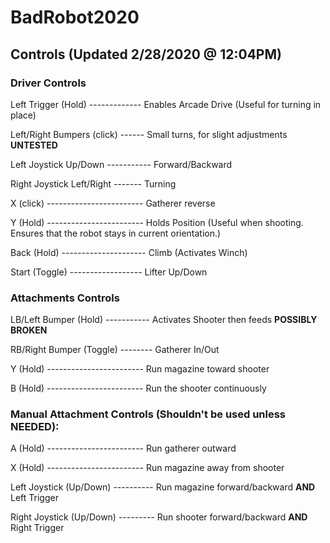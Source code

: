 # BadRobot2020

## Controls (Updated 2/28/2020 @ 12:04PM)

### Driver Controls

Left Trigger (Hold) ------------- Enables Arcade Drive (Useful for turning in place)

Left/Right Bumpers (click) ------ Small turns, for slight adjustments **UNTESTED**

Left Joystick Up/Down ----------- Forward/Backward

Right Joystick Left/Right ------- Turning

X (click) ------------------------ Gatherer reverse

Y (Hold) ------------------------ Holds Position (Useful when shooting. Ensures that the robot stays in current orientation.)

Back (Hold) --------------------- Climb (Activates Winch)

Start (Toggle) ------------------ Lifter Up/Down


### Attachments Controls

LB/Left Bumper (Hold) ----------- Activates Shooter then feeds **POSSIBLY BROKEN**

RB/Right Bumper (Toggle) -------- Gatherer In/Out

Y (Hold) ------------------------ Run magazine toward shooter

B (Hold) ------------------------ Run the shooter continuously


### Manual Attachment Controls (Shouldn't be used unless NEEDED):

A (Hold) ------------------------ Run gatherer outward

X (Hold) ------------------------ Run magazine away from shooter

Left Joystick (Up/Down) ---------- Run magazine forward/backward
**AND** Left Trigger

Right Joystick (Up/Down) --------- Run shooter forward/backward 
**AND** Right Trigger
